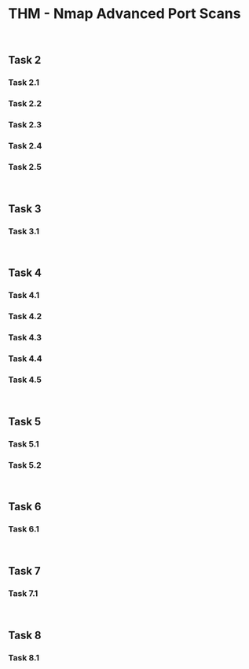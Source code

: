 # THM - Nmap Advanced Port Scans

<br>

## Task 2

### Task 2.1

> 

### Task 2.2

> 

### Task 2.3

> 

### Task 2.4

> 

### Task 2.5

> 

<br>

## Task 3

### Task 3.1

> 

<br>

## Task 4

### Task 4.1

> 

### Task 4.2

> 

### Task 4.3

> 

### Task 4.4

> 

### Task 4.5

> 

<br>

## Task 5

### Task 5.1

> 

### Task 5.2

> 

<br>

## Task 6

### Task 6.1

> 

<br>

## Task 7

### Task 7.1

> 

<br>

## Task 8

### Task 8.1

> 

<br>

